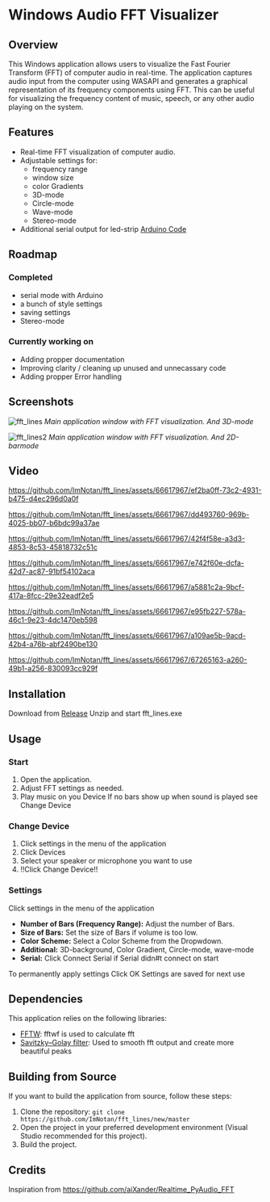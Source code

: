 # Windows Audio FFT Visualizer

## Overview

This Windows application allows users to visualize the Fast Fourier Transform (FFT) of computer audio in real-time. The application captures audio input from the computer using WASAPI and generates a graphical representation of its frequency components using FFT. This can be useful for visualizing the frequency content of music, speech, or any other audio playing on the system.

## Features

- Real-time FFT visualization of computer audio.
- Adjustable settings for:
    -  frequency range
    -  window size
    -  color Gradients
    -  3D-mode
    -  Circle-mode
    -  Wave-mode
    -  Stereo-mode
- Additional serial output for led-strip [Arduino Code](https://github.com/ImNotan/fft_lines_arduino)

## Roadmap
### Completed
- serial mode with Arduino
- a bunch of style settings
- saving settings
- Stereo-mode

### Currently working on
- Adding propper documentation
- Improving clarity / cleaning up unused and unnecassary code
- Adding propper Error handling

## Screenshots

![fft_lines](https://github.com/ImNotan/fft_lines/assets/66617967/552ea3a5-3716-414e-bc48-687abf54e4ee)
*Main application window with FFT visualization. And 3D-mode*

![fft_lines2](https://github.com/ImNotan/fft_lines/assets/66617967/b32c7eab-31f9-43f4-a829-b15fa971294f)
*Main application window with FFT visualization. And 2D-barmode*

## Video



https://github.com/ImNotan/fft_lines/assets/66617967/ef2ba0ff-73c2-4931-b475-d4ec296d0a0f



https://github.com/ImNotan/fft_lines/assets/66617967/dd493760-969b-4025-bb07-b6bdc99a37ae



https://github.com/ImNotan/fft_lines/assets/66617967/42f4f58e-a3d3-4853-8c53-45818732c51c



https://github.com/ImNotan/fft_lines/assets/66617967/e742f60e-dcfa-42d7-ac87-91bf54102aca



https://github.com/ImNotan/fft_lines/assets/66617967/a5881c2a-9bcf-417a-8fcc-29e32eadf2e5



https://github.com/ImNotan/fft_lines/assets/66617967/e95fb227-578a-46c1-9e23-4dc1470eb598



https://github.com/ImNotan/fft_lines/assets/66617967/a109ae5b-9acd-42b4-a76b-abf2490be130



https://github.com/ImNotan/fft_lines/assets/66617967/67265163-a260-49b1-a256-830093cc929f



## Installation
Download from [Release](https://github.com/ImNotan/fft_lines/releases/tag/v1.1.0)
Unzip and start fft_lines.exe


## Usage

### Start
1. Open the application.
2. Adjust FFT settings as needed.
3. Play music on you Device
If no bars show up when sound is played see Change Device

### Change Device
1. Click settings in the menu of the application
2. Click Devices
3. Select your speaker or microphone you want to use
4. !!Click Change Device!!

### Settings

Click settings in the menu of the application
- **Number of Bars (Frequency Range):** Adjust the number of Bars.
- **Size of Bars:** Set the size of Bars if volume is too low.
- **Color Scheme:** Select a Color Scheme from the Dropwdown.
- **Additional:** 3D-background, Color Gradient, Circle-mode, wave-mode
- **Serial:** Click Connect Serial if Serial didn#t connect on start

To permanently apply settings Click OK
Settings are saved for next use

## Dependencies

This application relies on the following libraries:

- [FFTW](https://www.fftw.org/): fftwf is used to calculate fft
- [Savitzky–Golay filter](https://github.com/thatchristoph/vmd-cvs-github/blob/master/plugins/signalproc/src/sgsmooth.C): Used to smooth fft output and create more beautiful peaks

## Building from Source

If you want to build the application from source, follow these steps:

1. Clone the repository: `git clone https://github.com/ImNotan/fft_lines/new/master`
2. Open the project in your preferred development environment (Visual Studio recommended for this project).
3. Build the project.

## Credits
Inspiration from https://github.com/aiXander/Realtime_PyAudio_FFT

